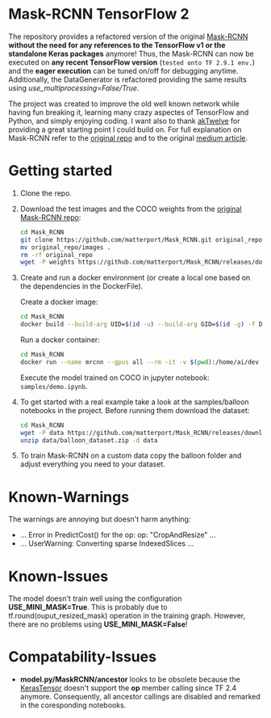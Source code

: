 # Mask-RCNN TensorFlow 2
The repository provides a refactored version of the original [Mask-RCNN](https://github.com/matterport/Mask_RCNN) **without the need for any references to the TensorFlow v1 or the standalone Keras packages** anymore! Thus, the Mask-RCNN can now be executed on **any recent TensorFlow version** (`tested onto TF 2.9.1 env.`) and the **eager execution** can be tuned on/off for debugging anytime. Additionally, the DataGenerator is refactored providing the same results using *use_multiprocessing=False/True*.

The project was created to improve the old well known network while having fun breaking it, learning many crazy aspectes of TensorFlow and Python, and simply enjoying coding. I want also to thank [akTwelve](https://github.com/akTwelve/Mask_RCNN) for providing a great starting point I could build on. For full explanation on Mask-RCNN refer to the [original repo](https://github.com/matterport/Mask_RCNN) and to the original [medium article](https://medium.com/matterport-engineering/splash-of-color-instance-segmentation-with-mask-r-cnn-and-tensorflow-7c761e238b46).

# Getting started
1. Clone the repo.
2. Download the test images and the COCO weights from the [original Mask-RCNN repo](https://github.com/matterport/Mask_RCNN): 
    ```bash
    cd Mask_RCNN
    git clone https://github.com/matterport/Mask_RCNN.git original_repo
    mv original_repo/images .
    rm -rf original_repo
    wget -P weights https://github.com/matterport/Mask_RCNN/releases/download/v2.0/mask_rcnn_coco.h5
    ```

3. Create and run a docker environment (or create a local one based on the dependencies in the DockerFile).

    Create a docker image:
    ```bash
    cd Mask_RCNN
    docker build --build-arg UID=$(id -u) --build-arg GID=$(id -g) -f DockerFile -t mrcnn:tf2 .
    ```

    Run a docker container:
    ```bash
    cd Mask_RCNN
    docker run --name mrcnn --gpus all --rm -it -v $(pwd):/home/ai/dev -ip 8321:8321 -w /home/ai/dev mrcnn:tf2 jupyter notebook --no-browser --ip 0.0.0.0 --port=8321
    ```
    Execute the model trained on COCO in jupyter notebook: `samples/demo.ipynb`.

4. To get started with a real example take a look at the samples/balloon notebooks in the project. Before running them download the dataset:
    ```bash
    cd Mask_RCNN
    wget -P data https://github.com/matterport/Mask_RCNN/releases/download/v2.1/balloon_dataset.zip
    unzip data/balloon_dataset.zip -d data
    ```
5. To train Mask-RCNN on a custom data copy the balloon folder and adjust everything you need to your dataset. 

# Known-Warnings
The warnings are annoying but doesn't harm anything: 
* ... Error in PredictCost() for the op: op: "CropAndResize" ...
* ... UserWarning: Converting sparse IndexedSlices ...

# Known-Issues
The model doesn't train well using the configuration **USE_MINI_MASK=True**. This is probably due to tf.round(ouput_resized_mask) operation in the training graph. However, there are no problems using **USE_MINI_MASK=False**!

# Compatability-Issues
* **model.py/MaskRCNN/ancestor** looks to be obsolete because the [KerasTensor](https://github.com/keras-team/keras/blob/v2.8.0/keras/engine/keras_tensor.py#:~:text=KerasTensors%20are%20intended,instantiate%20%60KerasTensor%60s.) doesn't support the **op** member calling since TF 2.4 anymore. Consequently, all ancestor callings are disabled and remarked in the coresponding notebooks.

